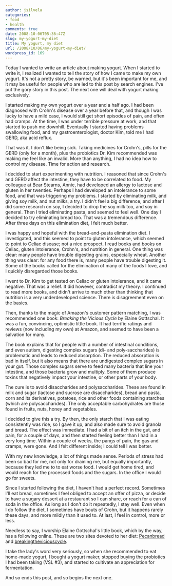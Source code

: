 ```yaml
---
author: jsilvela
categories:
- food
- health
comments: true
date: 2008-10-06T05:36:47Z
slug: my-yogurt-my-diet
title: My yogurt, my diet
url: /2008/10/06/my-yogurt-my-diet/
wordpress_id: 169
---
```


Today I wanted to write an article about making yogurt. When I started to write it, I realized I wanted to tell the story of how I came to make my own yogurt. It's not a pretty story, be warned, but it's been important for me, and it may be useful for people who are led to this post by search engines.
I've put the gory story in this post. The next one will deal with yogurt making exclusively.

I started making my own yogurt over a year and a half ago. I had been diagnosed with Crohn's disease over a year before that, and though I was lucky to have a mild case, I would still get short episodes of pain, and often had cramps. At the time, I was under terrible pressure at work, and that started to push me downhill. Eventually I started having problems swallowing food, and my gastroenterologist, doctor Kim, told me I had GERD, aka acid reflux.

That was it. I don't like being sick. Taking medicines for Crohn's, pills for the GERD (only for a month), plus the probiotics Dr. Kim recommended was making me feel like an invalid. More than anything, I had no idea how to control my disease. Time for action and research.

I decided to start experimenting with nutrition. I reasoned that since Crohn's and GERD affect the intestine, they have to be correlated to food. My colleague at Bear Stearns, Annie, had developed an allergy to lactose and gluten in her twenties. Perhaps I had developed an intolerance to some food, and that was triggering my problems. I started by eliminating milk, and giving soy milk, and nut milks, a try. I didn't feel a big difference, and after I did some research on soy, I decided to drop the soy milk too, and soy in general. Then I tried eliminating pasta, and seemed to feel well. One day I decided to try eliminating bread too. That was a tremendous difference. After three days on this elimination diet, I felt much better.

I was happy and hopeful with the bread-and-pasta elimination diet. I investigated, and this seemed to point to gluten intolerance, which seemed to point to Celiac disease; not a nice prospect. I read books and books on Celiac, gluten intolerance, Crohn's, and nutrition in general. One thing was clear: many people have trouble digesting grains, especially wheat. Another thing was clear: for any food there is, many people have trouble digesting it. Some of the books called for the elimination of many of the foods I love, and I quickly disregarded those books.

I went to Dr. Kim to get tested on Celiac or gluten intolerance, and it came negative. That was a relief. It did however, contradict my theory. I continued to read more books, and didn't arrive to much other than thinking that nutrition is a very underdeveloped science. There is disagreement even on the basics.

Then, thanks to the magic of Amazon's customer pattern matching, I was recommended one book: _Breaking the Vicious Cycle_ by Elaine Gottschal. It was a fun, convincing, optimistic little book. It had terrific ratings and reviews (now including my own) at Amazon, and seemed to have been a salvation for many.

The book explains that for people with a number of intestinal conditions, and even autism, digesting complex sugars (di- and poly-saccharides) is problematic and leads to reduced absorption. The reduced absorption is bad in itself, but it also means that there are undigested complex sugars in your gut. Those complex sugars serve to feed many bacteria that line your intestine, and those bacteria grow and multiply. Some of them produce toxins that negatively impact your intestine, or other parts of your body.

The cure is to avoid disaccharides and polysaccharides. These are found in milk and sugar (lactose and sucrose are disaccharides), bread and pasta, corn and its derivatives, potatoes, rice and other foods containing starches (which are polysaccharides).
The only acceptable carbohydrates are those found in fruits, nuts, honey and vegetables.

I decided to give this a try. By then, the only starch that I was eating consistently was rice, so I gave it up, and also made sure to avoid granola and bread. The effect was immediate. I had a bit of an itch in the gut, and pain, for a couple of days, and then started feeling better than I had in a very long time. Within a couple of weeks, the pangs of pain, the gas and cramps, were gone. And I felt different inside; I could tell I was better.

With my new knowledge, a lot of things made sense. Periods of stress had been so bad for me, not only for draining me, but equally importantly, because they led me to to eat worse food. I would get home tired, and would reach for the processed foods and the sugars. In the office I would go for sweets.

Since I started following the diet, I haven't had a perfect record. Sometimes I'll eat bread, sometimes I feel obliged to accept an offer of pizza, or decide to have a sugary dessert at a restaurant so I can share, or reach for a can of soda in the office. As long as I don't do it repeatedly, I stay well.
Even when I do follow the diet, I sometimes have bouts of Crohn, but it happens rarely these days, and more mildly than it used to. At last, I feel in control, more or less.

Needless to say, I worship Elaine Gottschal's little book, which by the way, has a following online. These are two sites devoted to her diet: [Pecanbread](https://www.pecanbread.com/) and [breakingtheviciouscycle](https://www.breakingtheviciouscycle.info/index.htm).

I take the lady's word very seriously, so when she recommended to eat home-made yogurt, I bought a yogurt maker, stopped buying the probiotics I had been taking (VSL #3), and started to cultivate an appreciation for fermentation.

And so ends this post, and so begins the next one.
